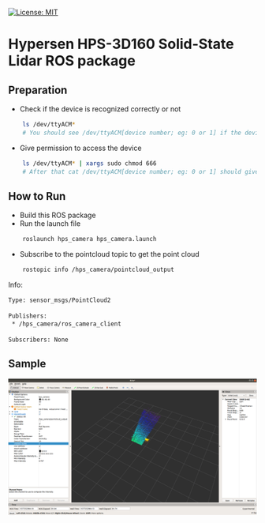 [![License: MIT](https://img.shields.io/badge/License-MIT-yellow.svg)](https://opensource.org/licenses/MIT)

# Hypersen HPS-3D160 Solid-State Lidar ROS package #
## Preparation ##
- Check if the device is recognized correctly or not
```bash
    ls /dev/ttyACM*
    # You should see /dev/ttyACM[device number; eg: 0 or 1] if the device has been recognized
```
- Give permission to access the device
```bash
    ls /dev/ttyACM* | xargs sudo chmod 666
    # After that cat /dev/ttyACM[device number; eg: 0 or 1] should give you a blank output
```

## How to Run ##
- Build this ROS package
- Run the launch file
```bash
    roslaunch hps_camera hps_camera.launch
```
- Subscribe to the pointcloud topic to get the point cloud
```bash
    rostopic info /hps_camera/pointcloud_output
```

Info:

```
Type: sensor_msgs/PointCloud2

Publishers:
 * /hps_camera/ros_camera_client

Subscribers: None
```

## Sample ##
![rviz sample](./docs/rviz_sample.png)
